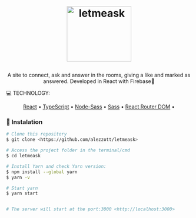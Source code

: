 <h1 align="center">
    <p href="https://letmeask-2cf69.web.app/">
        <img src="https://letmeask-2cf69.web.app/static/media/logo.a88331cb.svg" height="150" width="175" alt="letmeask">
    </p>
</h1>
<p align="center">A site to connect, ask and answer in the rooms, giving a like and marked as answered. Developed in React with Firebase🚀</p>

:computer: TECHNOLOGY:

<p align="center">
 <a href="https://reactjs.org/">React</a> •
 <a href="https://www.typescriptlang.org/docs/">TypeScript</a> • 
 <a href="https://www.npmjs.com/package/node-sass">Node-Sass</a> • 
 <a href="https://sass-lang.com/">Sass</a> • 
 <a href="https://reactrouter.com/web/guides/quick-start">React Router DOM</a> • 
</p>


### 🎲 Instalation

```bash
# Clone this repository
$ git clone <https://github.com/alezzott/letmeask>

# Access the project folder in the terminal/cmd
$ cd letmeask

# Install Yarn and check Yarn version:
$ npm install --global yarn
$ yarn -v

# Start yarn
$ yarn start


# The server will start at the port:3000 <http://localhost:3000>
```


